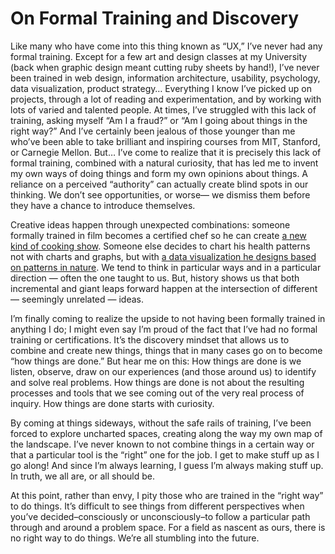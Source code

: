 

# On Formal Training and Discovery

Like many who have come into this thing known as “UX,” I’ve never had any formal training.
Except for a few art and design classes at my University (back when graphic design meant cutting ruby sheets
by hand!), I’ve never been trained in web design, information architecture, usability, psychology, data
visualization, product strategy… Everything I know I’ve picked up on projects, through a lot of
reading and experimentation, and by working with lots of varied and talented people. At times, I’ve
struggled with this lack of training, asking myself “Am I a fraud?” or “Am I going about things
in the right way?” And I’ve certainly been jealous of those younger than me who’ve been able to
take brilliant and inspiring courses from MIT, Stanford, or Carnegie Mellon. But… I’ve come to realize
that it is precisely this lack of formal training, combined with a natural curiosity, that has led me to
invent my own ways of doing things and form my own opinions about things. A reliance on a perceived
“authority” can actually create blind spots in our thinking. We don’t see opportunities, or
worse— we dismiss them before they have a chance to introduce themselves.

Creative ideas happen through unexpected combinations: someone formally trained in film becomes a certified
chef so he can create [a new kind of cooking show](http://en.wikipedia.org/wiki/Good_Eats). Someone else
decides to chart his health patterns not with charts and graphs, but with [a data visualization he designs
based on patterns in nature](http://www.slideshare.net/mprove/ixd12denman). We tend to think in particular
ways and in a particular direction — often the one taught to us. But, history shows us that both incremental
and giant leaps forward happen at the intersection of different — seemingly unrelated — ideas.

I’m finally coming to realize the upside to not having been formally trained in anything I do; I might
even say I’m proud of the fact that I’ve had no formal training or certifications. It’s the
discovery mindset that allows us to combine and create new things, things that in many cases go on to become
“how things are done.” But hear me on this: How things are done is we listen, observe, draw on our
experiences (and those around us) to identify and solve real problems. How things are done is not about the
resulting processes and tools that we see coming out of the very real process of inquiry. How things are done
starts with curiosity.

By coming at things sideways, without the safe rails of training, I’ve been forced to explore uncharted
spaces, creating along the way my own map of the landscape. I’ve never known to not combine things in a
certain way or that a particular tool is the “right” one for the job. I get to make stuff up as I
go along! And since I’m always learning, I guess I’m always making stuff up. In truth, we all are,
or all should be. 

At this point, rather than envy, I pity those who are trained in the “right way” to do things. It’s
difficult to see things from different perspectives when you’ve decided–consciously or
unconsciously–to follow a particular path through and around a problem space. For a field as nascent as
ours, there is no right way to do things. We’re all stumbling into the future.